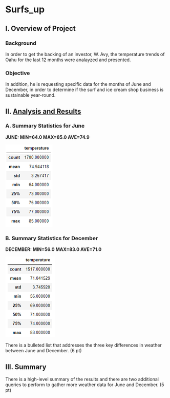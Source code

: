 # Surfs_up

## I. Overview of Project

### Background
In order to get the backing of an investor, W. Avy, the temperature trends of Oahu for the last 12 months were analayzed and presented.

### Objective
In addition, he is requesting specific data for the months of June and December, in order to determine if the surf and ice cream shop business is sustainable year-round.


## II. [Analysis and Results](SurfsUp_Challenge.ipynb)

### A. Summary Statistics for June

**JUNE: MIN=64.0  MAX=85.0  AVE=74.9**

![](analysis/June_Temp.PNG)


### B. Summary Statistics for December

**DECEMBER: MIN=56.0  MAX=83.0  AVE=71.0**

![](analysis/Dec_Temp.PNG)


There is a bulleted list that addresses the three key differences in weather between June and December. (6 pt)

## III. Summary

There is a high-level summary of the results and there are two additional queries to perform to gather more weather data for June and December. (5 pt)
